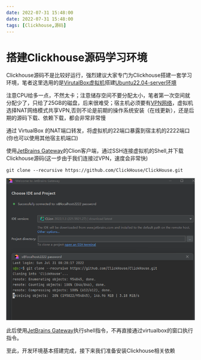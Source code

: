 ```yaml
---
date: 2022-07-31 15:48:00
date: 2022-07-31 15:48:00
tags: [Clickhouse,源码]
---
```


# 搭建Clickhouse源码学习环境
Clickhouse源码不是比较好运行，强烈建议大家专门为Clickhouse搭建一套学习环境，笔者这里选用的是[VirutalBox虚拟机](https://www.virtualbox.org/)搭建[Ubuntu22.04-server环境](https://ubuntu.com/download/server)

注意CPU给多一点，不然太卡；注意储存空间不要分配太小，笔者第一次空间就分配少了，只给了25GB的磁盘，后来很难受；宿主机必须要有[VPN网络](https://fightinggg.github.io/RFJ220.html)，虚拟机选择NAT网络模式共享VPN,否则不论是前期的操作系统安装（在线更新），还是后期的源码下载、依赖下载，都会非常非常慢

通过 VirtualBox 的NAT端口转发，将虚拟机的22端口暴露到宿主机的2222端口(你也可以使用其他宿主机端口)

使用[JetBrains Gateway](https://www.jetbrains.com/remote-development/gateway/)的Clion客户端，通过SSH连接虚拟机的Shell,并下载Clickhouse源码(这一步由于我们连接过VPN，速度会非常快)
```
git clone --recursive https://github.com/ClickHouse/ClickHouse.git
```
![](JB-Gateway下载Clickhouse源码.png)

此后使用[JetBrains Gateway](https://www.jetbrains.com/remote-development/gateway/)执行shell指令，不再直接通过virtualbox的窗口执行指令。


至此，开发环境基本搭建完成，接下来我们准备安装Clickhouse相关依赖



